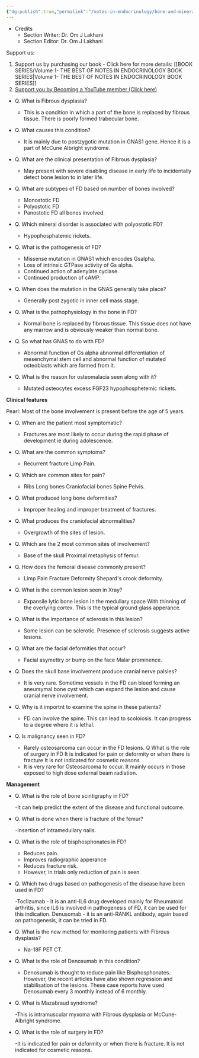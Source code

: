 ```yaml
---
{"dg-publish":true,"permalink":"/notes-in-endocrinology/bone-and-mineral-disorders/other-metabolic-bone-disease/fibrous-dysplasia/"}
---
```


- Credits
	- Section Writer: Dr. Om J Lakhani
	- Section Editor: Dr. Om J Lakhani

Support us:
1. Support us by purchasing our book - Click here for more details: [[BOOK SERIES/Volume 1- THE BEST OF NOTES IN ENDOCRINOLOGY BOOK SERIES\|Volume 1- THE BEST OF NOTES IN ENDOCRINOLOGY BOOK SERIES]]
2. [Support you by Becoming a YouTube member (Click here)](https://www.youtube.com/channel/UC6zQSf7dLDqfQOeM4mNUBTQ/join)
 

- Q.  What is Fibrous dysplasia?

  - This is a condition in which a part of the bone is replaced by fibrous tissue. There is poorly formed trabecular bone.

- Q.  What causes this condition?

  - It is mainly due to postzygotic mutation in GNAS1 gene. Hence it is a part of McCune Albright syndrome.

- Q.  What are the clinical presentation of Fibrous dysplasia?

  - May present with severe disabling disease in early life to incidentally detect bone lesion to in later life.

- Q.  What are subtypes of FD based on number of bones involved?

  - Monostotic FD
  - Polyostotic FD
  - Panostotic FD all bones involved.

- Q.  Which mineral disorder is associated with polyostotic FD?

  - Hypophosphatemic rickets.

- Q.  What is the pathogenesis of FD?

  - Missense mutation in GNAS1 which encodes Gsalpha. 
  - Loss of intrinsic GTPase activity of Gs alpha. 
  - Continued action of adenylate cyclase. 
  - Continued production of cAMP.

- Q.  When does the mutation in the GNAS generally take place?

  - Generally post zygotic in inner cell mass stage.

- Q.  What is the pathophysiology in the bone in FD?

  - Normal bone is replaced by fibrous tissue. This tissue does not have any marrow and is obviously weaker than normal bone.

- Q.  So what has GNAS to do with FD?

  - Abnormal function of Gs alpha abnormal differentiation of mesenchymal stem cell and abnormal function of mutated osteoblasts which are formed from it.

- Q.  What is the reason for osteomalacia seen along with it?

  - Mutated osteocytes excess FGF23 hypophosphetemic rickets.

**Clinical features**

Pearl: Most of the bone involvement is present before the age of 5 years.

- Q.  When are the patient most symptomatic?

  - Fractures are most likely to occur during the rapid phase of development ie during adolescence.

- Q.  What are the common symptoms?

  - Recurrent fracture Limp Pain.

- Q.  Which are common sites for pain?

  - Ribs Long bones Craniofacial bones Spine Pelvis.

- Q.  What produced long bone deformities?

  - Improper healing and improper treatment of fractures.

- Q.  What produces the craniofacial abnormalities?

  - Overgrowth of the sites of lesion.

- Q.  Which are the 2 most common sites of involvement?

  - Base of the skull Proximal metaphysis of femur.

- Q.  How does the femoral disease commonly present?

  - Limp Pain Fracture Deformity Shepard's crook deformity.

- Q.  What is the common lesion seen in Xray?

  - Expansile lytic bone lesion In the medullary space With thinning of the overlying cortex. This is the typical ground glass apperance.

- Q.  What is the importance of sclerosis in this lesion?

  - Some lesion can be sclerotic. Presence of sclerosis suggests active lesions.

- Q.  What are the facial deformities that occur?

  - Facial asymettry or bump on the face Malar prominence.

- Q.  Does the skull base involvement produce cranial nerve palsies?

  - It is very rare. Sometime vessels in the FD can bleed forming an aneursymal bone cyst which can expand the lesion and cause cranial nerve involvement.

- Q.  Why is it importnt to examine the spine in these patients?

  - FD can involve the spine. This can lead to scoloiosis. It can progress to a degree where it is lethal.

- Q.  Is malignancy seen in FD?

  - Rarely osteosarcoma can occur in the FD lesions. Q What is the role of surgery in FD It is indicated for pain or deformity or when there is fracture It is not indicated for cosmetic reasons
  - It is very rare for Osteosarcoma to occur. It mainly occurs in those exposed to high dose external beam radiation.

**Management**

- Q.  What is the role of bone scintigraphy in FD?

	-It can help predict the extent of the disease and functional outcome.

- Q.  What is done when there is fracture of the femur?

	-Insertion of intramedullary nails.

- Q.  What is the role of bisphosphonates in FD?

	- Reduces pain.
	- Improves radiographic apperance
	- Reduces fracture risk.
	- However, in trials only reduction of pain is seen.

- Q.  Which two drugs based on pathogenesis of the disease have been used in FD?

	-Toclizumab - it is an anti-IL6 drug developed mainly for Rheumatoid arthritis, since IL6 is involved in pathogenesis of FD, it can be used for this indication.
	Denusomab - it is an anti-RANKL antibody, again based on pathogenesis, it can be tried in FD.

- Q.  What is the new method for monitoring patients with Fibrous dysplasia?

	- Na-18F PET CT.

- Q.  What is the role of Denosumab in this condition?

	- Denosumab is thought to reduce pain like Bisphosphonates. However, the recent articles have also shown regression and stabilisation of the lesions. These case reports have used Denosumab every 3 monthly instead of 6 monthly.


- Q.  What is Mazabraud syndrome?

	-This is intramuscular myxoma with Fibrous dysplasia or McCune-Albright syndrome.


- Q.  What is the role of surgery in FD?

	-It is indicated for pain or deformity or when there is fracture. It is not indicated for cosmetic reasons.